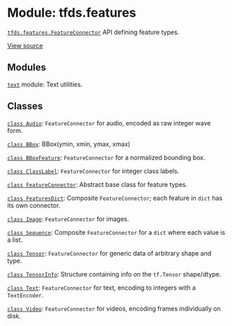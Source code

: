 <div itemscope itemtype="http://developers.google.com/ReferenceObject">
<meta itemprop="name" content="tfds.features" />
<meta itemprop="path" content="Stable" />
</div>

# Module: tfds.features

<a href="../tfds/features/FeatureConnector.md"><code>tfds.features.FeatureConnector</code></a>
API defining feature types.

<a target="_blank" href="https://github.com/tensorflow/datasets/tree/master/tensorflow_datasets/core/features/__init__.py">View
source</a>

<!-- Placeholder for "Used in" -->


## Modules

[`text`](../tfds/features/text.md) module: Text utilities.

## Classes

[`class Audio`](../tfds/features/Audio.md): `FeatureConnector` for audio, encoded as raw integer wave form.

[`class BBox`](../tfds/features/BBox.md): BBox(ymin, xmin, ymax, xmax)

[`class BBoxFeature`](../tfds/features/BBoxFeature.md): `FeatureConnector` for a normalized bounding box.

[`class ClassLabel`](../tfds/features/ClassLabel.md): `FeatureConnector` for integer class labels.

[`class FeatureConnector`](../tfds/features/FeatureConnector.md): Abstract base class for feature types.

[`class FeaturesDict`](../tfds/features/FeaturesDict.md): Composite `FeatureConnector`; each feature in `dict` has its own connector.

[`class Image`](../tfds/features/Image.md): `FeatureConnector` for images.

[`class Sequence`](../tfds/features/Sequence.md): Composite `FeatureConnector`
for a `dict` where each value is a list.

[`class Tensor`](../tfds/features/Tensor.md): `FeatureConnector` for generic
data of arbitrary shape and type.

[`class TensorInfo`](../tfds/features/TensorInfo.md): Structure containing info
on the `tf.Tensor` shape/dtype.

[`class Text`](../tfds/features/Text.md): `FeatureConnector` for text, encoding to integers with a `TextEncoder`.

[`class Video`](../tfds/features/Video.md): `FeatureConnector` for videos, encoding frames individually on disk.

